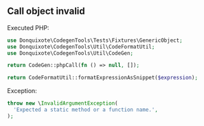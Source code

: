 ## Call object invalid

Executed PHP:

```php
use Donquixote\CodegenTools\Tests\Fixtures\GenericObject;
use Donquixote\CodegenTools\Util\CodeFormatUtil;
use Donquixote\CodegenTools\Util\CodeGen;

return CodeGen::phpCall(fn () => null, []);

return CodeFormatUtil::formatExpressionAsSnippet($expression);
```

Exception:

```php
throw new \InvalidArgumentException(
  'Expected a static method or a function name.',
);
```
